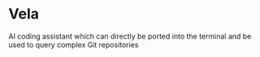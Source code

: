 # Vela
AI coding assistant which can directly be ported into the terminal and be used to query complex Git repositories
